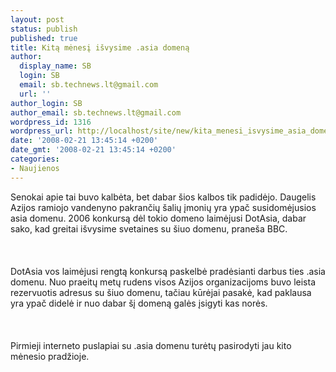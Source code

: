 ```yaml
---
layout: post
status: publish
published: true
title: Kitą mėnesį išvysime .asia domeną
author:
  display_name: SB
  login: SB
  email: sb.technews.lt@gmail.com
  url: ''
author_login: SB
author_email: sb.technews.lt@gmail.com
wordpress_id: 1316
wordpress_url: http://localhost/site/new/kita_menesi_isvysime_asia_domena/
date: '2008-02-21 13:45:14 +0200'
date_gmt: '2008-02-21 13:45:14 +0200'
categories:
- Naujienos
---
```

<p>Senokai apie tai buvo kalbėta, bet dabar šios kalbos tik padidėjo. Daugelis Azijos ramiojo vandenyno pakrančių šalių įmonių yra ypač susidomėjusios asia domenu. 2006 konkursą dėl tokio domeno laimėjusi DotAsia, dabar sako, kad greitai išvysime svetaines su šiuo domenu, praneša BBC.<br />
<br><br />
<br>DotAsia vos laimėjusi rengtą konkursą paskelbė pradėsianti darbus ties .asia domenu. Nuo praeitų metų rudens visos Azijos organizacijoms buvo leista rezervuotis adresus su šiuo domenu, tačiau kūrėjai pasakė, kad paklausa yra ypač didelė ir nuo dabar šį domeną galės įsigyti kas norės.<br />
<br><br />
<br>Pirmieji interneto puslapiai su .asia domenu turėtų pasirodyti jau kito mėnesio pradžioje.<br />
<br></p>
